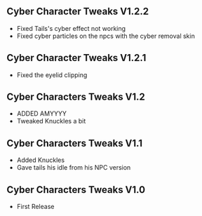 ## Cyber Character Tweaks V1.2.2
- Fixed Tails's cyber effect not working
- Fixed cyber particles on the npcs with the cyber removal skin

## Cyber Character Tweaks V1.2.1
- Fixed the eyelid clipping

## Cyber Characters Tweaks V1.2
- ADDED AMYYYY
- Tweaked Knuckles a bit

## Cyber Characters Tweaks V1.1
- Added Knuckles
- Gave tails his idle from his NPC version

## Cyber Characters Tweaks V1.0
- First Release
